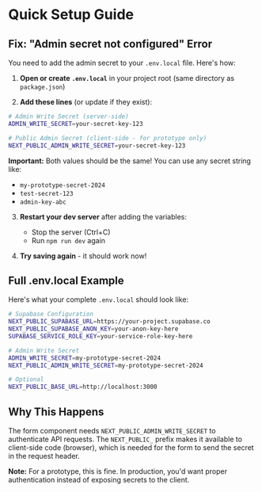 # Quick Setup Guide

## Fix: "Admin secret not configured" Error

You need to add the admin secret to your `.env.local` file. Here's how:

1. **Open or create `.env.local`** in your project root (same directory as `package.json`)

2. **Add these lines** (or update if they exist):

```bash
# Admin Write Secret (server-side)
ADMIN_WRITE_SECRET=your-secret-key-123

# Public Admin Secret (client-side - for prototype only)
NEXT_PUBLIC_ADMIN_WRITE_SECRET=your-secret-key-123
```

**Important:** Both values should be the same! You can use any secret string like:
- `my-prototype-secret-2024`
- `test-secret-123`
- `admin-key-abc`

3. **Restart your dev server** after adding the variables:
   - Stop the server (Ctrl+C)
   - Run `npm run dev` again

4. **Try saving again** - it should work now!

## Full .env.local Example

Here's what your complete `.env.local` should look like:

```bash
# Supabase Configuration
NEXT_PUBLIC_SUPABASE_URL=https://your-project.supabase.co
NEXT_PUBLIC_SUPABASE_ANON_KEY=your-anon-key-here
SUPABASE_SERVICE_ROLE_KEY=your-service-role-key-here

# Admin Write Secret
ADMIN_WRITE_SECRET=my-prototype-secret-2024
NEXT_PUBLIC_ADMIN_WRITE_SECRET=my-prototype-secret-2024

# Optional
NEXT_PUBLIC_BASE_URL=http://localhost:3000
```

## Why This Happens

The form component needs `NEXT_PUBLIC_ADMIN_WRITE_SECRET` to authenticate API requests. The `NEXT_PUBLIC_` prefix makes it available to client-side code (browser), which is needed for the form to send the secret in the request header.

**Note:** For a prototype, this is fine. In production, you'd want proper authentication instead of exposing secrets to the client.

